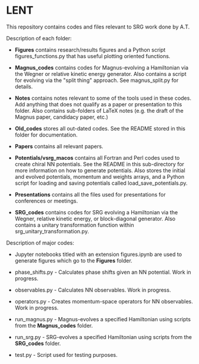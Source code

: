 # LENT

This repository contains codes and files relevant to SRG work done by A.T.


Description of each folder:

* __Figures__ contains research/results figures and a Python script figures_functions.py that has useful plotting oriented functions.

* __Magnus_codes__ contains codes for Magnus-evolving a Hamiltonian via the Wegner or relative kinetic energy generator. Also contains a script for evolving via the "split thing" approach. See magnus_split.py for details.

* __Notes__ contains notes relevant to some of the tools used in these codes. Add anything that does not qualify as a paper or presentation to this folder. Also contains sub-folders of LaTeX notes (e.g. the draft of the Magnus paper, candidacy paper, etc.)

* __Old_codes__ stores all out-dated codes. See the README stored in this folder for documentation.

* __Papers__ contains all relevant papers.

* __Potentials/vsrg_macos__ contains all Fortran and Perl codes used to create chiral NN potentials. See the README in this sub-directory for more information on how to generate potentials. Also stores the initial and evolved potentials, momentum and weights arrays, and a Python script for loading and saving potentials called load_save_potentials.py. 

* __Presentations__ contains all the files used for presentations for conferences or meetings.

* __SRG_codes__ contains codes for SRG evolving a Hamiltonian via the Wegner, relative kinetic energy, or block-diagonal generator. Also contains a unitary transformation function within srg_unitary_transformation.py.


Description of major codes:

* Jupyter notebooks titled with an extension figures.ipynb are used to generate figures which go to the __Figures__ folder.

* phase_shifts.py - Calculates phase shifts given an NN potential. Work in progress.

* observables.py - Calculates NN observables. Work in progress.

* operators.py - Creates momentum-space operators for NN observables. Work in progress.

* run_magnus.py - Magnus-evolves a specified Hamiltonian using scripts from the __Magnus_codes__ folder.

* run_srg.py - SRG-evolves a specified Hamiltonian using scripts from the __SRG_codes__ folder.

* test.py - Script used for testing purposes.

